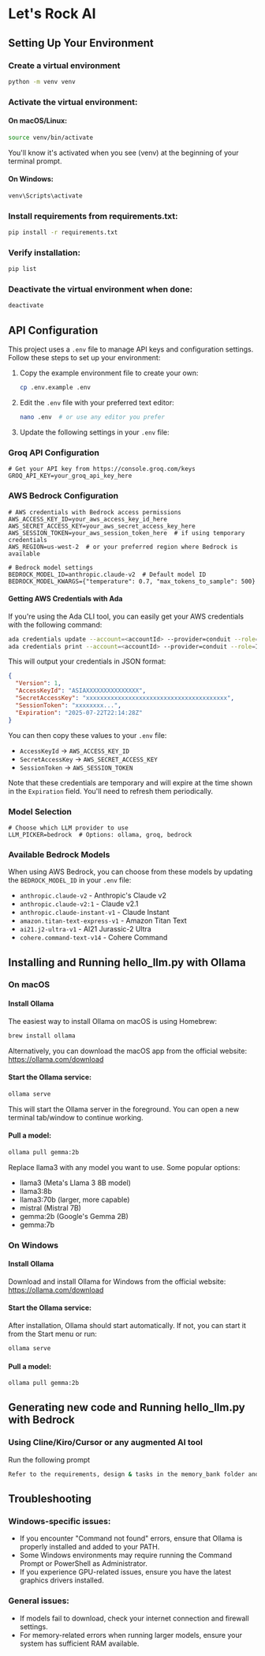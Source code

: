 # Let's Rock AI

## Setting Up Your Environment

### Create a virtual environment
```bash
python -m venv venv
```

### Activate the virtual environment:
#### On macOS/Linux:
```bash
source venv/bin/activate
```
You'll know it's activated when you see (venv) at the beginning of your terminal prompt.

#### On Windows:
```cmd
venv\Scripts\activate
```

### Install requirements from requirements.txt:
```bash
pip install -r requirements.txt
```

### Verify installation:
```bash
pip list
```

### Deactivate the virtual environment when done:
```bash
deactivate
```

## API Configuration

This project uses a `.env` file to manage API keys and configuration settings. Follow these steps to set up your environment:

1. Copy the example environment file to create your own:
   ```bash
   cp .env.example .env
   ```

2. Edit the `.env` file with your preferred text editor:
   ```bash
   nano .env  # or use any editor you prefer
   ```

3. Update the following settings in your `.env` file:

### Groq API Configuration
```
# Get your API key from https://console.groq.com/keys
GROQ_API_KEY=your_groq_api_key_here
```

### AWS Bedrock Configuration
```
# AWS credentials with Bedrock access permissions
AWS_ACCESS_KEY_ID=your_aws_access_key_id_here
AWS_SECRET_ACCESS_KEY=your_aws_secret_access_key_here
AWS_SESSION_TOKEN=your_aws_session_token_here  # if using temporary credentials
AWS_REGION=us-west-2  # or your preferred region where Bedrock is available

# Bedrock model settings
BEDROCK_MODEL_ID=anthropic.claude-v2  # Default model ID
BEDROCK_MODEL_KWARGS={"temperature": 0.7, "max_tokens_to_sample": 500}
```

#### Getting AWS Credentials with Ada

If you're using the Ada CLI tool, you can easily get your AWS credentials with the following command:

```bash
ada credentials update --account=<accountId> --provider=conduit --role=IibsAdminAccess-DO-NOT-DELETE --once
ada credentials print --account=<accountId> --provider=conduit --role=IibsAdminAccess-DO-NOT-DELETE 
```

This will output your credentials in JSON format:

```json
{
  "Version": 1,
  "AccessKeyId": "ASIAXXXXXXXXXXXXXXX",
  "SecretAccessKey": "xxxxxxxxxxxxxxxxxxxxxxxxxxxxxxxxxxxxxxxx",
  "SessionToken": "xxxxxxxx...",
  "Expiration": "2025-07-22T22:14:28Z"
}
```

You can then copy these values to your `.env` file:
- `AccessKeyId` → `AWS_ACCESS_KEY_ID`
- `SecretAccessKey` → `AWS_SECRET_ACCESS_KEY`
- `SessionToken` → `AWS_SESSION_TOKEN`

Note that these credentials are temporary and will expire at the time shown in the `Expiration` field. You'll need to refresh them periodically.

### Model Selection
```
# Choose which LLM provider to use
LLM_PICKER=bedrock  # Options: ollama, groq, bedrock
```

### Available Bedrock Models

When using AWS Bedrock, you can choose from these models by updating the `BEDROCK_MODEL_ID` in your `.env` file:

- `anthropic.claude-v2` - Anthropic's Claude v2
- `anthropic.claude-v2:1` - Claude v2.1
- `anthropic.claude-instant-v1` - Claude Instant
- `amazon.titan-text-express-v1` - Amazon Titan Text
- `ai21.j2-ultra-v1` - AI21 Jurassic-2 Ultra
- `cohere.command-text-v14` - Cohere Command

## Installing and Running hello_llm.py with Ollama

### On macOS
#### Install Ollama
The easiest way to install Ollama on macOS is using Homebrew:
```bash
brew install ollama
```
Alternatively, you can download the macOS app from the official website: https://ollama.com/download

#### Start the Ollama service:
```bash
ollama serve
```
This will start the Ollama server in the foreground. You can open a new terminal tab/window to continue working.

#### Pull a model:
```bash
ollama pull gemma:2b
```
Replace llama3 with any model you want to use. Some popular options:

- llama3 (Meta's Llama 3 8B model)
- llama3:8b
- llama3:70b (larger, more capable)
- mistral (Mistral 7B)
- gemma:2b (Google's Gemma 2B)
- gemma:7b

### On Windows
#### Install Ollama
Download and install Ollama for Windows from the official website: https://ollama.com/download

#### Start the Ollama service:
After installation, Ollama should start automatically. If not, you can start it from the Start menu or run:
```cmd
ollama serve
```

#### Pull a model:
```cmd
ollama pull gemma:2b
```

## Generating new code and Running hello_llm.py with Bedrock

### Using Cline/Kiro/Cursor or any augmented AI tool
Run the following prompt
```bash
Refer to the requirements, design & tasks in the memory_bank folder and update hello_llm.py code to include bedrock integration. Ensure the bedrock calls are made using the AWS credentials(AWS_ACCESS_KEY_ID,AWS_SECRET_ACCESS_KEY,AWS_SESSION_TOKEN) stored in .env file.
```

## Troubleshooting

### Windows-specific issues:
- If you encounter "Command not found" errors, ensure that Ollama is properly installed and added to your PATH.
- Some Windows environments may require running the Command Prompt or PowerShell as Administrator.
- If you experience GPU-related issues, ensure you have the latest graphics drivers installed.

### General issues:
- If models fail to download, check your internet connection and firewall settings.
- For memory-related errors when running larger models, ensure your system has sufficient RAM available.
